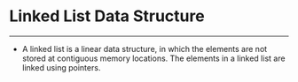 # Linked List Data Structure
---

- A linked list is a linear data structure, in which the elements are not stored at contiguous memory locations. The elements in a linked list are linked using pointers.
[](https://media.geeksforgeeks.org/wp-content/cdn-uploads/gq/2013/03/Linkedlist.png)

